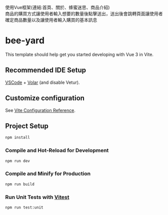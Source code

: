 使用Vue框架(連結:首頁、關於、蜂蜜迷思、商品介紹)    
商品的購買方式讓使用者輸入想要的數量後點擊送出，送出後會跳轉頁面讓使用者確定商品數量以及讓使用者輸入購買的基本訊息
      
# bee-yard

This template should help get you started developing with Vue 3 in Vite.

## Recommended IDE Setup

[VSCode](https://code.visualstudio.com/) + [Volar](https://marketplace.visualstudio.com/items?itemName=Vue.volar) (and disable Vetur).

## Customize configuration

See [Vite Configuration Reference](https://vitejs.dev/config/).

## Project Setup

```sh
npm install
```

### Compile and Hot-Reload for Development

```sh
npm run dev
```

### Compile and Minify for Production

```sh
npm run build
```

### Run Unit Tests with [Vitest](https://vitest.dev/)

```sh
npm run test:unit
```
